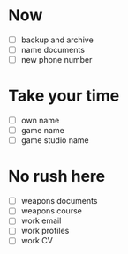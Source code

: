 # Now

- [ ] backup and archive
- [ ] name documents
- [ ] new phone number

# Take your time

- [ ] own name
- [ ] game name
- [ ] game studio name

# No rush here

- [ ] weapons documents
- [ ] weapons course
- [ ] work email
- [ ] work profiles
- [ ] work CV
